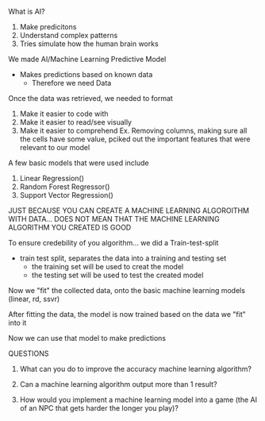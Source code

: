 What is AI?
1. Make predicitons
2. Understand complex patterns
3. Tries simulate how the human brain works

We made AI/Machine Learning Predictive Model
* Makes predictions based on known data
    * Therefore we need Data

Once the data was retrieved, we needed to format
1. Make it easier to code with
2. Make it easier to read/see visually
3. Make it easier to comprehend
Ex. Removing columns, making sure all the cells have some value, pciked out the important features that were relevant to our model

A few basic models that were used include
1. Linear Regression()
2. Random Forest Regressor()
3. Support Vector Regression()

JUST BECAUSE YOU CAN CREATE A MACHINE LEARNING ALGOROITHM WITH DATA... DOES NOT MEAN THAT THE MACHINE LEARNING ALGORITHM YOU CREATED IS GOOD

To ensure credebility of you algorithm... we did a Train-test-split
* train test split, separates the data into a training and testing set
    * the training set will be used to creat the model
    * the testing set will be used to test the created model

Now we "fit" the collected data, onto the basic machine learning models (linear, rd, ssvr)

After fitting the data, the model is now trained based on the data we "fit" into it

Now we can use that model to make predictions

QUESTIONS
1. What can you do to improve the accuracy machine learning algorithm?


2. Can a machine learning algorithm output more than 1 result?


3. How would you implement a machine learning model into a game (the AI of an NPC that gets harder the longer you play)?



